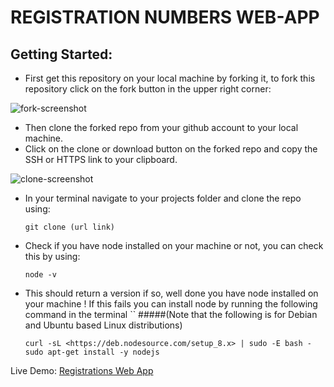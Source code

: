 # REGISTRATION NUMBERS WEB-APP



## Getting Started:



- First get this repository on your local machine by forking it, to fork this repository click on the fork button in the upper right corner:

![fork-screenshot](https://user-images.githubusercontent.com/22448019/29610658-33ca45b4-87fb-11e7-8b94-021e343f691d.png)

- Then clone the forked repo from your github account to your local machine.
- Click on the clone or download button on the forked repo and copy the SSH or HTTPS link to your clipboard.

![clone-screenshot](https://user-images.githubusercontent.com/22448019/29611898-aa79028c-87ff-11e7-8949-8e5aa70f38fa.png)

- In your terminal navigate to your projects folder and clone the repo using:

  ```
  git clone (url link)

- Check if you have node installed on your machine or not, you can check this by using:

  ```
  node -v

- This should return a version if so, well done you have node installed on your machine ! If this fails you can install node by running the following command in the terminal
``
#####(Note that the following is for Debian and Ubuntu based Linux distributions)
  ```
  curl -sL <https://deb.nodesource.com/setup_8.x> | sudo -E bash -
  sudo apt-get install -y nodejs

	```
Live Demo: [Registrations Web App](http://registrations-numbers-webapp.herokuapp.com/)
